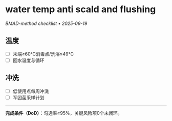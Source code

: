 # water temp anti scald and flushing

_BMAD-method checklist • 2025-09-19_

## 温度

- [ ] 末端≥60℃消毒点/洗浴≤49℃
- [ ] 回水温度与循环

## 冲洗

- [ ] 低使用点每周冲洗
- [ ] 军团菌采样计划

---

**完成条件（DoD）**：勾选率≥95%，关键风险项0个未闭环。
